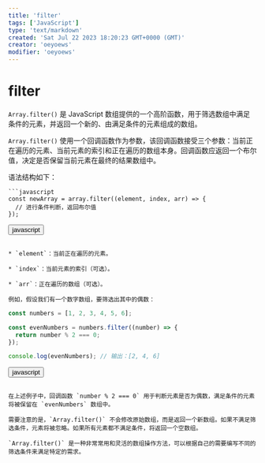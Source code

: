```yaml
---
title: 'filter'
tags: ['JavaScript']
type: 'text/markdown'
created: 'Sat Jul 22 2023 18:20:23 GMT+0000 (GMT)'
creator: 'oeyoews'
modifier: 'oeyoews'
---
```


# filter

`Array.filter()` 是 JavaScript 数组提供的一个高阶函数，用于筛选数组中满足条件的元素，并返回一个新的、由满足条件的元素组成的数组。

`Array.filter()` 使用一个回调函数作为参数，该回调函数接受三个参数：当前正在遍历的元素、当前元素的索引和正在遍历的数组本身。回调函数应返回一个布尔值，决定是否保留当前元素在最终的结果数组中。

语法结构如下：

```
```javascript
const newArray = array.filter((element, index, arr) => {
  // 进行条件判断，返回布尔值
});
```

<button>javascript</button>
```

* `element`：当前正在遍历的元素。

* `index`：当前元素的索引（可选）。

* `arr`：正在遍历的数组（可选）。

例如，假设我们有一个数字数组，要筛选出其中的偶数：

```
```javascript
const numbers = [1, 2, 3, 4, 5, 6];

const evenNumbers = numbers.filter((number) => {
  return number % 2 === 0;
});

console.log(evenNumbers); // 输出：[2, 4, 6]
```

<button>javascript</button>
```

在上述例子中，回调函数 `number % 2 === 0` 用于判断元素是否为偶数，满足条件的元素将被保留在 `evenNumbers` 数组中。

需要注意的是，`Array.filter()` 不会修改原始数组，而是返回一个新数组。如果不满足筛选条件，元素将被忽略。如果所有元素都不满足条件，将返回一个空数组。

`Array.filter()` 是一种非常常用和灵活的数组操作方法，可以根据自己的需要编写不同的筛选条件来满足特定的需求。
